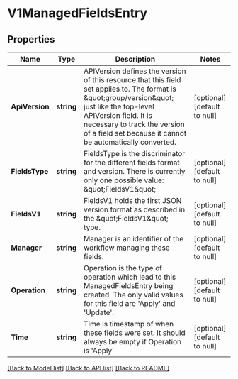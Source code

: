 # V1ManagedFieldsEntry

## Properties
Name | Type | Description | Notes
------------ | ------------- | ------------- | -------------
**ApiVersion** | **string** | APIVersion defines the version of this resource that this field set applies to. The format is \&quot;group/version\&quot; just like the top-level APIVersion field. It is necessary to track the version of a field set because it cannot be automatically converted. | [optional] [default to null]
**FieldsType** | **string** | FieldsType is the discriminator for the different fields format and version. There is currently only one possible value: \&quot;FieldsV1\&quot; | [optional] [default to null]
**FieldsV1** | **string** | FieldsV1 holds the first JSON version format as described in the \&quot;FieldsV1\&quot; type. | [optional] [default to null]
**Manager** | **string** | Manager is an identifier of the workflow managing these fields. | [optional] [default to null]
**Operation** | **string** | Operation is the type of operation which lead to this ManagedFieldsEntry being created. The only valid values for this field are &#39;Apply&#39; and &#39;Update&#39;. | [optional] [default to null]
**Time** | **string** | Time is timestamp of when these fields were set. It should always be empty if Operation is &#39;Apply&#39; | [optional] [default to null]

[[Back to Model list]](../README.md#documentation-for-models) [[Back to API list]](../README.md#documentation-for-api-endpoints) [[Back to README]](../README.md)


